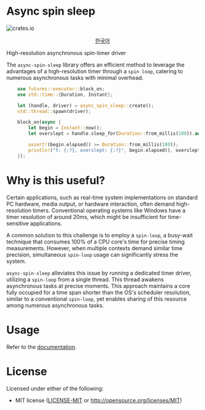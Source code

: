 # Async spin sleep

![crates.io](https://img.shields.io/crates/v/async-spin-sleep.svg)

<p style="text-align: center;"><a href="docs/README.ko.md">한국어</a></p>

High-resolution asynchronous spin-timer driver

The `async-spin-sleep` library offers an efficient method to leverage the advantages of a high-resolution timer through a `spin loop`, catering to numerous asynchronous tasks with minimal overhead.

```rust
    use futures::executor::block_on;
    use std::time::{Duration, Instant};

    let (handle, driver) = async_spin_sleep::create();
    std::thread::spawn(driver);

    block_on(async {
        let begin = Instant::now();
        let overslept = handle.sleep_for(Duration::from_millis(100)).await;

        assert!(begin.elapsed() >= Duration::from_millis(100));
        println!("t: {:?}, overslept: {:?}", begin.elapsed(), overslept);
    });
```

# Why is this useful?

Certain applications, such as real-time system implementations on standard PC hardware, media output, or hardware interaction, often demand high-resolution timers. Conventional operating systems like Windows have a timer resolution of around 20ms, which might be insufficient for time-sensitive applications.

A common solution to this challenge is to employ a `spin-loop`, a busy-wait technique that consumes 100% of a CPU core's time for precise timing measurements. However, when multiple contexts demand similar time precision, simultaneous `spin-loop` usage can significantly stress the system.

`async-spin-sleep` alleviates this issue by running a dedicated timer driver, utilizing a `spin-loop` from a single thread. This thread awakens asynchronous tasks at precise moments. This approach maintains a core fully occupied for a time span shorter than the OS's scheduler resolution, similar to a conventional `spin-loop`, yet enables sharing of this resource among numerous asynchronous tasks.

# Usage

Refer to the [documentation](https://docs.rs/async-spin-sleep).

# License

Licensed under either of the following:

- MIT license ([LICENSE-MIT](LICENSE-MIT) or <http://opensource.org/licenses/MIT>)
